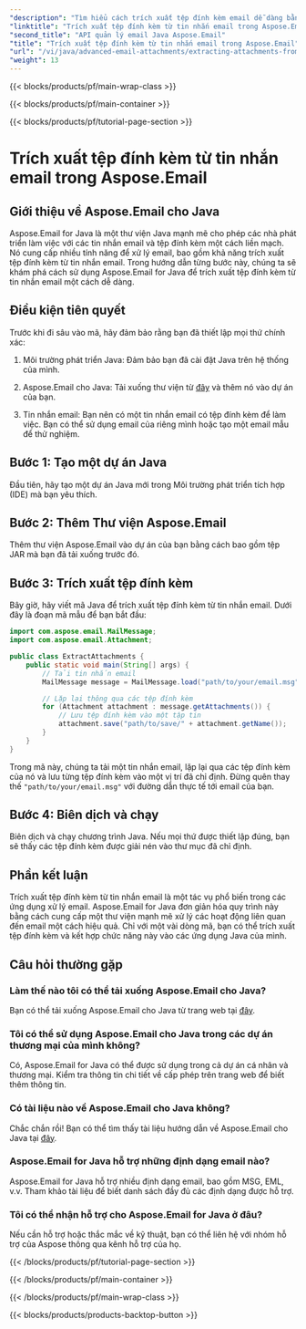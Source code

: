 ```yaml
---
"description": "Tìm hiểu cách trích xuất tệp đính kèm email dễ dàng bằng Aspose.Email cho Java. Hướng dẫn từng bước dành cho nhà phát triển Java."
"linktitle": "Trích xuất tệp đính kèm từ tin nhắn email trong Aspose.Email"
"second_title": "API quản lý email Java Aspose.Email"
"title": "Trích xuất tệp đính kèm từ tin nhắn email trong Aspose.Email"
"url": "/vi/java/advanced-email-attachments/extracting-attachments-from-email-messages/"
"weight": 13
---
```


{{< blocks/products/pf/main-wrap-class >}}

{{< blocks/products/pf/main-container >}}

{{< blocks/products/pf/tutorial-page-section >}}

# Trích xuất tệp đính kèm từ tin nhắn email trong Aspose.Email


## Giới thiệu về Aspose.Email cho Java

Aspose.Email for Java là một thư viện Java mạnh mẽ cho phép các nhà phát triển làm việc với các tin nhắn email và tệp đính kèm một cách liền mạch. Nó cung cấp nhiều tính năng để xử lý email, bao gồm khả năng trích xuất tệp đính kèm từ tin nhắn email. Trong hướng dẫn từng bước này, chúng ta sẽ khám phá cách sử dụng Aspose.Email for Java để trích xuất tệp đính kèm từ tin nhắn email một cách dễ dàng.

## Điều kiện tiên quyết

Trước khi đi sâu vào mã, hãy đảm bảo rằng bạn đã thiết lập mọi thứ chính xác:

1. Môi trường phát triển Java: Đảm bảo bạn đã cài đặt Java trên hệ thống của mình.

2. Aspose.Email cho Java: Tải xuống thư viện từ [đây](https://releases.aspose.com/email/java/) và thêm nó vào dự án của bạn.

3. Tin nhắn email: Bạn nên có một tin nhắn email có tệp đính kèm để làm việc. Bạn có thể sử dụng email của riêng mình hoặc tạo một email mẫu để thử nghiệm.

## Bước 1: Tạo một dự án Java

Đầu tiên, hãy tạo một dự án Java mới trong Môi trường phát triển tích hợp (IDE) mà bạn yêu thích.

## Bước 2: Thêm Thư viện Aspose.Email

Thêm thư viện Aspose.Email vào dự án của bạn bằng cách bao gồm tệp JAR mà bạn đã tải xuống trước đó.

## Bước 3: Trích xuất tệp đính kèm

Bây giờ, hãy viết mã Java để trích xuất tệp đính kèm từ tin nhắn email. Dưới đây là đoạn mã mẫu để bạn bắt đầu:

```java
import com.aspose.email.MailMessage;
import com.aspose.email.Attachment;

public class ExtractAttachments {
    public static void main(String[] args) {
        // Tải tin nhắn email
        MailMessage message = MailMessage.load("path/to/your/email.msg");

        // Lặp lại thông qua các tệp đính kèm
        for (Attachment attachment : message.getAttachments()) {
            // Lưu tệp đính kèm vào một tập tin
            attachment.save("path/to/save/" + attachment.getName());
        }
    }
}
```

Trong mã này, chúng ta tải một tin nhắn email, lặp lại qua các tệp đính kèm của nó và lưu từng tệp đính kèm vào một vị trí đã chỉ định. Đừng quên thay thế `"path/to/your/email.msg"` với đường dẫn thực tế tới email của bạn.

## Bước 4: Biên dịch và chạy

Biên dịch và chạy chương trình Java. Nếu mọi thứ được thiết lập đúng, bạn sẽ thấy các tệp đính kèm được giải nén vào thư mục đã chỉ định.

## Phần kết luận

Trích xuất tệp đính kèm từ tin nhắn email là một tác vụ phổ biến trong các ứng dụng xử lý email. Aspose.Email for Java đơn giản hóa quy trình này bằng cách cung cấp một thư viện mạnh mẽ xử lý các hoạt động liên quan đến email một cách hiệu quả. Chỉ với một vài dòng mã, bạn có thể trích xuất tệp đính kèm và kết hợp chức năng này vào các ứng dụng Java của mình.

## Câu hỏi thường gặp

### Làm thế nào tôi có thể tải xuống Aspose.Email cho Java?

Bạn có thể tải xuống Aspose.Email cho Java từ trang web tại [đây](https://releases.aspose.com/email/java/).

### Tôi có thể sử dụng Aspose.Email cho Java trong các dự án thương mại của mình không?

Có, Aspose.Email for Java có thể được sử dụng trong cả dự án cá nhân và thương mại. Kiểm tra thông tin chi tiết về cấp phép trên trang web để biết thêm thông tin.

### Có tài liệu nào về Aspose.Email cho Java không?

Chắc chắn rồi! Bạn có thể tìm thấy tài liệu hướng dẫn về Aspose.Email cho Java tại [đây](https://reference.aspose.com/email/java/).

### Aspose.Email for Java hỗ trợ những định dạng email nào?

Aspose.Email for Java hỗ trợ nhiều định dạng email, bao gồm MSG, EML, v.v. Tham khảo tài liệu để biết danh sách đầy đủ các định dạng được hỗ trợ.

### Tôi có thể nhận hỗ trợ cho Aspose.Email for Java ở đâu?

Nếu cần hỗ trợ hoặc thắc mắc về kỹ thuật, bạn có thể liên hệ với nhóm hỗ trợ của Aspose thông qua kênh hỗ trợ của họ.

{{< /blocks/products/pf/tutorial-page-section >}}

{{< /blocks/products/pf/main-container >}}

{{< /blocks/products/pf/main-wrap-class >}}

{{< blocks/products/products-backtop-button >}}